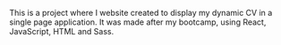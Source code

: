 This is a project where I website created to display my dynamic CV in a single page application. It was made after my bootcamp, using React, JavaScript, HTML and Sass.

